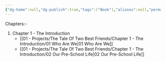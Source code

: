 ```yaml
---
{"dg-home":null,"dg-publish":true,"tags":["Book"],"aliases":null,"permalink":"/01-projects/the-tale-of-two-best-friends/the-tale-of-two-best-friends/","dgPassFrontmatter":true}
---
```


Chapters:-

1) Chapter 1 - The Introduction
	- [[01 - Projects/The Tale Of Two Best Friends/Chapter 1 - The Introduction/01 Who Are We\|01 Who Are We]]
	- [[01 - Projects/The Tale Of Two Best Friends/Chapter 1 - The Introduction/02 Our Pre-School Life\|02 Our Pre-School Life]]